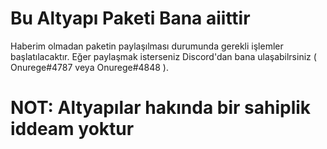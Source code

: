 # Bu Altyapı Paketi Bana aiittir
Haberim olmadan paketin paylaşılması durumunda gerekli işlemler başlatılacaktır. Eğer paylaşmak isterseniz Discord'dan bana ulaşabilrsiniz ( Onurege#4787 veya Onurege#4848 ).
#  NOT: Altyapılar hakında bir sahiplik iddeam yoktur 
